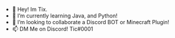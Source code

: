 - 👋 Hey! Im Tix.
- 📜 I’m currently learning Java, and Python!
- 👾 I’m looking to collaborate a Discord BOT or Minecraft Plugin!
- 📫 DM Me on Discord! Tic#0001

<!---
Tixhost/Tixhost is a ✨ special ✨ repository because its `README.md` (this file) appears on your GitHub profile.
You can click the Preview link to take a look at your changes.
--->
